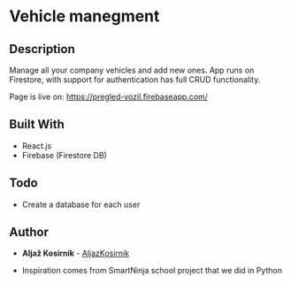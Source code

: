 # Vehicle manegment

## Description

Manage all your company vehicles and add new ones. App runs on Firestore, with support for authentication has full CRUD functionality.

Page is live on: https://pregled-vozil.firebaseapp.com/

## Built With

* React.js
* Firebase (Firestore DB)

## Todo

* Create a database for each user

## Author

* **Aljaž Kosirnik** - [AljazKosirnik](https://github.com/aljazkosirnik)


* Inspiration comes from SmartNinja school project that we did in Python
